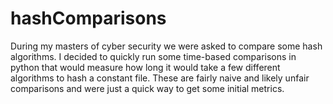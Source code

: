 # hashComparisons

During my masters of cyber security we were asked to compare some hash algorithms. I decided to quickly run some time-based comparisons in python that would measure how long it would take a few different algorithms to hash a constant file. These are fairly naive and likely unfair comparisons and were just a quick way to get some initial metrics.
